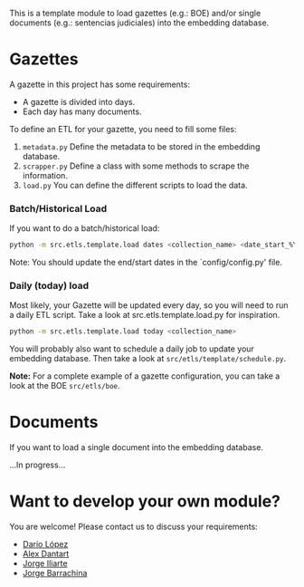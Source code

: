 This is a template module to load gazettes (e.g.: BOE) and/or single documents (e.g.: sentencias judiciales) into the embedding database.

# Gazettes

A gazette in this project has some requirements:

* A gazette is divided into days.
* Each day has many documents.

To define an ETL for your gazette, you need to fill some files:

1. `metadata.py` Define the metadata to be stored in the embedding database.
2. `scrapper.py` Define a class with some methods to scrape the information. 
3. `load.py` You can define the different scripts to load the data.

### Batch/Historical Load

If you want to do a batch/historical load:

```sh
python -m src.etls.template.load dates <collection_name> <date_start_%Y/%m/%d> <date_end_%Y/%m/%d>
```

Note: You should update the end/start dates in the `config/config.py' file.

### Daily (today) load

Most likely, your Gazette will be updated every day, so you will need to run a daily ETL script. Take a look at src.etls.template.load.py for inspiration.

```sh
python -m src.etls.template.load today <collection_name>
```

You will probably also want to schedule a daily job to update your embedding database. Then take a look at `src/etls/template/schedule.py`.

**Note:** For a complete example of a gazette configuration, you can take a look at the BOE `src/etls/boe`.

# Documents

If you want to load a single document into the embedding database.

...In progress...


# Want to develop your own module?

You are welcome! Please contact us to discuss your requirements:

* [Darío López](https://www.linkedin.com/in/dar%C3%ADo-l%C3%B3pez-padial-45269150/) 
* [Alex Dantart](https://www.linkedin.com/in/dantart/)
* [Jorge Iliarte](https://www.linkedin.com/in/jorge-iliarte-llop/)
* [Jorge Barrachina](https://www.linkedin.com/in/jorgebarrachina/)

